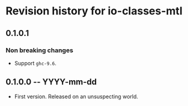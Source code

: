 # Revision history for io-classes-mtl

## 0.1.0.1

### Non breaking changes

* Support `ghc-9.6`.

## 0.1.0.0 -- YYYY-mm-dd

* First version. Released on an unsuspecting world.
